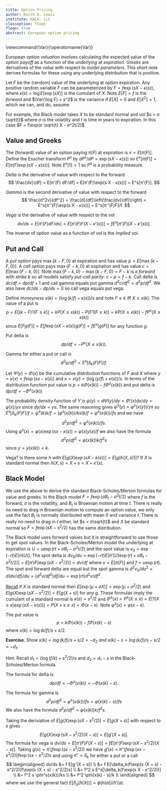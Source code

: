 ```yaml
---
title: Option Pricing
author: Keith A. Lewis
institute: KALX, LLC
classoption: fleqn
fleqn: true
abstract: European option pricing
...
```


\newcommand{\Var}{\operatorname{Var}}

European _option valuation_ involves calculating the expected value of
the _option payoff_ as a function of the _underlying_ at _expiration_.
_Greeks_ are derivatives of the _value_ with respect to _model parameters_.
This short note derives formulas for these using any underlying distribution
that is positive.

Let $F$ be the (random) value of the underlying at option expiration.
Any positive random variable $F$ can be parameterized by
$F = f \exp(s X - κ(s))$, where $κ(s) = \log E[\exp(s X)]$ is the cumulant of $X$.
Note $E[F] = f$ is the _forward_ and $\Var(\log F) = s^2$ is the variance
if $E[X] = 0$ and $E[X^2] = 1$, which we can, and do, assume.

For example, the Black model takes $X$ to be standard normal and _vol_
$s = σ \sqrt{t}$ where $σ$ is the volatilty and $t$ is time in years to expiration.
In this case $F = f\exp(σ \sqrt{t} X - σ^2t/2)$.

## Value and Greeks

The (forward) value of an option paying $π(F)$ at expiration is $v = E[π(F)]$.
Define the Esscher transform $P^s$ by $dP^s/dP = \exp(s X - κ(s))$ 
so $E^s[π(F)] = E[π(F)\exp(s X - κ(s))]$. Note $E^s[1] = 1$ so $P^s$ is a probability measure.

_Delta_ is the derivative of value with respect to the forward
$$
  \frac{dv}{df} = E[π'(F) dF/df] = E[π'(F)\exp(s X - κ(s))] = E^s[π'(F)].
$$

_Gamma_ is the second derivative of value with respect to the forward
$$
	\frac{d^2v}{df^2} = \frac{d}{df}\left(\frac{dv}{df}\right) = E^s[π''(F)\exp(s X - κ(s))] 
	= E^s[π''(F)F]/f.
$$

_Vega_ is  the derivative of value with respect to the vol
$$
	dv/ds = E[π'(F) dF/ds] = E[π'(F)F(X - κ'(s))] = fE^s[π'(F)(X - κ'(s))].
$$

The inverse of option value as a function of vol is the _implied vol_.

## Put and Call

A _put option_ pays $\max\{k - F,0\}$ at expiration and has value $p = E[\max\{k - F,0\}]$.
A _call option_ pays $\max\{F - k, 0\}$ at expiration and has value $c = E[\max\{F - k, 0\}]$.
Note $\max\{F - k, 0\} - \max\{k - F,0\} = F - k$ is a _forward_ with _strike_ $k$ so
all models satisfy _put-call parity_: $c - p = f - k$.
Call delta is $dc/df = dp/df + 1$ and call gamma equals put gamma $d^2c/df^2 = d^2p/df^2$.
We also have $dc/ds - dp/ds = 0$ so call vega equals put vega.

Define _moneyness_ $x(k) = (\log(k/f) + κ(s))/s$ and note $F \le k$ iff $X \le x(k)$. 
The value of a put is
$$
  p = E[(k - F)1(F\le k)] = k P(X \le x(k)) - P(F 1(F \le k)) = k P(X \le x(k)) - f P^s(X \le x(k))
$$
since $E[Fg(F)] = E[f\exp(s X - κ(s))g(F)] = fE^s[g(F)]$ for any function $g$.

Put delta is
$$
	dp/df = -P^s(X \le x(k)). 
$$

Gamma for either a put or call is
$$
	d^2p/df^2 = E^s[δ_k(F)F]/f.
$$

Let $Ψ(y) = Φ(x)$ be the cumulative distribution functions of $F$ and $X$
where $y = y(x) = f\exp(sx -  κ(s))$ and $x = x(y) = (\log(y/f) + κ(s))/s$.
In terms of the distribution function put value is $p = kΦ(x(k)) - fΦ^s(x(k))$
and put delta is $dp/df = -Φ^s(x(k))$

The probability density function of $Y$ is $ψ(y) = dΨ(y)/dy = Φ'(x)dx/dy = φ(x)/ys$
since $dy/dx = ys$. The same reasoning gives $ψ^s(y) = φ^s(x(y))/ys$
so $E^s[δ_k(F)F]/f = ψ^s(k)k/f = (φ^s(x(k))/ks)k/f = φ^s(x(k))/fs$ and we have
$$
	d^2p/df^2 = φ^s(x(k))/fs.
$$
Using $φ^s(x) = φ(x)\exp(s x -  κ(s)) = φ(x)y(x)/f$ we also have the formula
$$
	d^2p/df^2 = φ(x(k))k/f^2s
$$
since $y = y(x(k)) = k$.

Vega? Is there some $h$ with $E[g(X)\exp(s X - k(s))] = E[g(h(X,s))]$?
If $X$ is standard normal then $h(X,s) = X + s = X + \kappa'(s)$.

## Black Model

We use the above to derive the standard Black-Scholes/Merton formulas
for value and greeks. In the Black model $F = f\exp(σB_t - σ^2t/2)$ where
$f$ is the forward, $σ$ is the volatility, and
$B_t$ is Brownian motion at time $t$. There is really no need to drag
in Brownian motion to compute an option value, we only use the fact
$B_t$ is normally distributed with mean $0$ and variance $t$. There is really no need
to drag in $t$ either, let $s = σ\sqrt{t}$ and $X$ be standard normal
so $F = f\exp(sX - s^2/2)$ has the same distribution.

The Black model uses forward values but it is straightforward to
use those to get spot values. In the Black-Scholes/Merton model
the underlying at expiration is
$U = u\exp(rt + σB_t - σ^2t/2)$ and the spot value is $v_0 = \exp(-rt)E[\pi(U)]$. 
The spot delta is $dv_0/du = \exp(-rt)E[\pi'(U)\exp(rt + σB_t - σ^2t/2)]
= E[\pi'(F)\exp(s X - s^2/2)] = dv/df$ where $v = E[\pi(F)]$ and $f = u\exp(rt)$.
The spot and forward delta are equal but
the spot gamma is $d^2v_0/du^2 = d(dv/df)/du = (d^2v/df^2) df/du = \exp(rt) d^2v/df^2$.

[Recall](cdf.html#normal) if $X$ is standard normal then $E[\exp(μ + σ X)] = \exp(μ + σ^2/2)$
and $E[g(X)\exp(s X - s^2/2)] = E[g(X + s)]$ for any $g$.
These formulas imply the cumulant of a standard normal is $κ(s) = s^2/2$
and $Φ^s(x) = P^s(X\le x) = E[1(X\le x)\exp(s X - κ(s))] = P(X + s \le x) = Φ(x - s)$.
Note $φ^s(x) = φ(x - s)$.

The put value is 
$$
	p = k Φ(x(k)) - f Φ(x(k) - s)
$$
where $x(k) = \log(k/f)/s + s/2$.

__Exercise__. _Show $x(k) = \log(k/f)/s + s/2 = -d_2$ and $x(k) - s = \log(k/f)/s - s/2 = -d_1$_.

Hint: Recall $d_1 = (\log(f/k) + s^2/2)/s$ and $d_2 = d_1 - s$ in the
Black-Scholes/Merton formula.

The formula for delta is
$$
	dp/df = -Φ^s(x(k)) = -Φ(x(k) - s).
$$

The formula for gamma is
$$
	d^2p/df^2 = φ^s(x(k))/fs = φ(x(k) - s)/fs
$$
We also have the formula $d^2p/df^2 = φ(x(k))k/f^2s$.

Taking the deriviative of $E[g(X)\exp(s X - s^2/2)] = E[g(X + s)]$ with
respect to $s$ gives
$$
	E[g(X)\exp(s X - s^2/2)(X - s)] = E[g'(X + s)].
$$
The formula for vega is $dv/ds = E[\pi'(F)F(X - s)] = f E[\pi'(F)\exp(s X - s^2/2)(X - s)]$.
Taking $g(x) = \pi'(f\exp(s x - s^2/2))$ we have $g'(x) = \pi''(f\exp(s x - s^2/2))f\exp(s x - s^2/2)s$
and using $\pi'' = \delta_k$ for either a put or a call
$$
\begin{aligned}
dv/ds &= f E[g'(X + s)] \\
      &= f E[\delta_k(f\exp(s (X + s) - s^2/2))f\exp(s (X + s) - s^2/2)s] \\
      &= f^2 s E^s[\delta_k(f\exp(s X - s^2/2))] \\
      &= f^2 s \phi^s(x(k))/ks \\
      &= f^2 \phi(x(k) - s)/k \\
\end{aligned}
$$
where we use the general fact $E[\delta_a(h(X))] = \phi(h(a))/h'(a)$.

<!--
## Discrete

A _discrete_ random variable has values $(x_i)$ with probabilities $(p_i)$ where
$p_i \ge 0$ and $\sum_i p_i = 1$.
Its cdf is $P(X\le x) = \sum_i 1(x_i\le x) p_i$ and pdf is $\sum_i δ_{x_i} p_i$.
The cumulant is $κ(s) = \log(\sum_ie^{s x_i} p_i) = \log e(s)$ so
$κ'(s) = e'(s)/e(s)$ and $κ''(s) = (e(s) e''(s) - e'(s)^2)/e(s)^2$.
Note $e^{(n)}(s) = \sum_i e^{s x_i} x_i^n p_i$ for $n \ge 0$.

## Trinomial

Define $X$ by $P(x = -a) = p$, $P(X = b) = q$, and $P(X = 0) = 1 - p - q$, $a,b\ge 0$.
If $0 = E[X] = -ap + bq$ and $\Var(X) = E[X^2] = a^2p + b^2 q$ then
$p = 1/a(a + b)$ and $q = 1/b(a+b)$. The condition $p + q \le 1$
is $ab \ge 1$. We parameterize this by $a = e^α$, $b = e^β$
where $α + β\ge 0$ so $p = 1/e^{α}(e^α + e^β)$
and $q = 1/e^{β}(e^α + e^β)$. Note $a,b\ge0$ for all $α,β$.

The cumulant is 

$$
\begin{aligned}
κ(s) &= \log E[\exp(sX)] \\
     &= \log(p\exp(-sa) + (1 - p - q) + q\exp(sb)) \\
     &= \log(
	 		\exp(-se^α)/e^{α}(e^α + e^β)
			+ (1 - 1/e^{α}(e^α + e^β) - 1/e^β(e^α + e^β))
			+ \exp(se^β)/e^{β}(e^α + e^β)) \\
\end{aligned}
$$

## Remarks

If the cumulative distribution function of $X$ is $Φ$, that is $P(X\le x) = Φ(x)$,
and $g$ is invertible then the cdf of $Y = g(X)$ is $Ψ = Φ\circ g^{-1}$. For example,
if $X$ has mean $0$ and variance $1$ and $g(x) = μ + σ x$ then $Y = g(X)$ has mean
$μ$, variance $σ^2$, and $Ψ(y) = P(Y\le y) = Φ((y - μ)/σ)$.

The probability density function of $Y = g(X)$ is $ψ(y) = Ψ'(y) =
(φ\circ g^{-1}(y))(g^{-1})'(y)$.  Recall $(g^{-1})'(y) = 1/g'\circ
g^{-1}(y)$ so  $ψ(y) = (φ(g^{-1}(y))/g'(g^{-1}(y)) = φ(x)/g'(x)$
if $g(x) = y$.
-->
